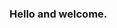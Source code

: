 ### Hello and welcome.

<!--
**OmarZubaidi/OmarZubaidi** is a ✨ _special_ ✨ repository because its `README.md` (this file) appears on your GitHub profile.
-->
